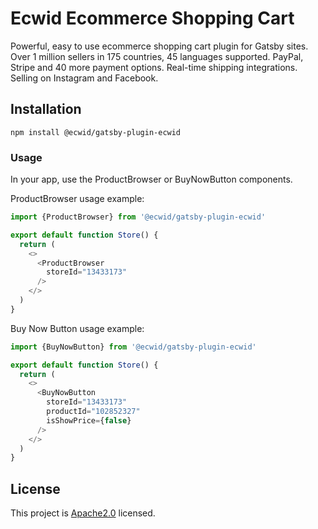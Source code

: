 # Ecwid Ecommerce Shopping Cart
Powerful, easy to use ecommerce shopping cart plugin for Gatsby sites. Over 1 million sellers in 175 countries, 45 languages supported. PayPal, Stripe and 40 more payment options. Real-time shipping integrations. Selling on Instagram and Facebook.

## Installation

    npm install @ecwid/gatsby-plugin-ecwid

### Usage 

In your app, use the ProductBrowser or BuyNowButton components.

ProductBrowser usage example:
```javascript
import {ProductBrowser} from '@ecwid/gatsby-plugin-ecwid'

export default function Store() {
  return (
    <>
      <ProductBrowser
        storeId="13433173"
      />
    </>
  )
}
``` 

Buy Now Button usage example:
```javascript
import {BuyNowButton} from '@ecwid/gatsby-plugin-ecwid'

export default function Store() {
  return (
    <>
      <BuyNowButton
        storeId="13433173"
        productId="102852327"
        isShowPrice={false}
      />
    </>
  )
}
``` 

## License

This project is [Apache2.0](LICENSE) licensed.